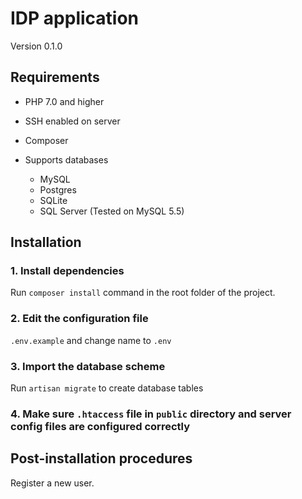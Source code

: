 # IDP application

Version 0.1.0

## Requirements

* PHP 7.0 and higher

* SSH enabled on server

* Composer
  
* Supports databases
  * MySQL
  * Postgres
  * SQLite
  * SQL Server
  (Tested on MySQL 5.5)
  
## Installation 

### 1. Install dependencies

Run `composer install` command in the root folder of the project.

### 2. Edit the configuration file

`.env.example`  and change name to `.env`

### 3. Import the database scheme

Run `artisan migrate` to create database tables

### 4. Make sure `.htaccess` file in `public` directory and server config files are configured correctly

## Post-installation procedures

Register a new user.